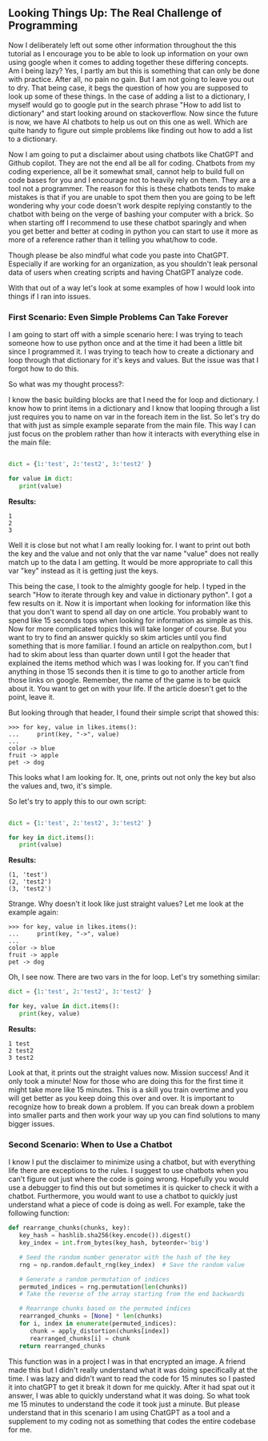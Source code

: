 ## Looking Things Up: The Real Challenge of Programming

Now I deliberately left out some other information throughout the this tutorial as I encourage you to be able to look up information on your own using google when it comes to adding together these differing concepts. Am I being lazy? Yes, I partly am but this is something that can only be done with practice. After all, no pain no gain. But I am not going to leave you out to dry. That being case, it begs the question of how you are supposed to look up some of these things. In the case of adding a list to a dictionary, I myself would go to google put in the search phrase "How to add list to dictionary" and start looking around on stackoverflow. Now since the future is now, we have AI chatbots to help us out on this one as well. Which are quite handy to figure out simple problems like finding out how to add a list to a dictionary. 

Now I am going to put a disclaimer about using chatbots like ChatGPT and Github copilot. They are not the end all be all for coding. Chatbots from my coding experience, all be it somewhat small, cannot help to build full on code bases for you and I encourage not to heavily rely on them. They are a tool not a programmer. The reason for this is these chatbots tends to make mistakes is that if you are unable to spot them then you are going to be left wondering why your code doesn't work despite replying constantly to the chatbot with being on the verge of bashing your computer with a brick. So when starting off I recommend to use these chatbot sparingly and when you get better and better at coding in python you can start to use it more as more of a reference rather than it telling you what/how to code.

Though please be also mindful what code you paste into ChatGPT. Especially if are working for an organization, as you shouldn't leak personal data of users when creating scripts and having ChatGPT analyze code. 

With that out of a way let's look at some examples of how I would look into things if I ran into issues.

### First Scenario: Even Simple Problems Can Take Forever

I am going to start off with a simple scenario here: I was trying to teach someone how to use python once and at the time it had been a little bit since I programmed it. I was trying to teach how to create a dictionary and loop through that dictionary for it's keys and values. But the issue was that I forgot how to do this.

So what was my thought process?:

I know the basic building blocks are that I need the for loop and dictionary. I know how to print items in a dictionary and I know that looping through a list just requires you to name on var in the foreach item in the list. So let's try do that with just as simple example separate from the main file. This way I can just focus on the problem rather than how it interacts with everything else in the main file:

```python

dict = {1:'test', 2:'test2', 3:'test2' }

for value in dict:
   print(value)
```

**Results:**

```
1
2
3
```

Well it is close but not what I am really looking for. I want to print out both the key and the value and not only that the var name "value" does not really match up to the data I am getting. It would be more appropriate to call this var "key" instead as it is getting just the keys.

This being the case, I took to the almighty google for help. I typed in the search "How to iterate through key and value in dictionary python". I got a few results on it. Now it is important when looking for information like this that you don't want to spend all day on one article. You probably want to spend like 15 seconds tops when looking for information as simple as this. Now for more complicated topics this will take longer of course. But you want to try to find an answer quickly so skim articles until you find something that is more familiar. I found an article on realpython.com, but I had to skim about less than quarter down until I got the header that explained the items method which was I was looking for. If you can't find anything in those 15 seconds then it is time to go to another article from those links on google. Remember, the name of the game is to be quick about it. You want to get on with your life. If the article doesn't get to the point, leave it. 

But looking through that header, I found their simple script that showed this:

```
>>> for key, value in likes.items():
...     print(key, "->", value)
...
color -> blue
fruit -> apple
pet -> dog
```

This looks what I am looking for. It, one, prints out not only the key but also the values and, two, it's simple. 

So let's try to apply this to our own script:

```python

dict = {1:'test', 2:'test2', 3:'test2' }

for key in dict.items():
   print(value)
```

**Results:**

```
(1, 'test')
(2, 'test2')
(3, 'test2')
```

Strange. Why doesn't it look like just straight values? Let me look at the example again:

```
>>> for key, value in likes.items():
...     print(key, "->", value)
...
color -> blue
fruit -> apple
pet -> dog
```

Oh, I see now. There are two vars in the for loop. Let's try something similar:

```python
dict = {1:'test', 2:'test2', 3:'test2' }

for key, value in dict.items():
   print(key, value)
```

**Results:**

```
1 test
2 test2
3 test2
```

Look at that, it prints out the straight values now. Mission success! And it only took a minute! Now for those who are doing this for the first time it might take more like 15 minutes. This is a skill you train overtime and you will get better as you keep doing this over and over. It is important to recognize how to break down a problem. If you can break down a problem into smaller parts and then work your way up you can find solutions to many bigger issues.

### Second Scenario: When to Use a Chatbot

I know I put the disclaimer to minimize using a chatbot, but with everything life there are exceptions to the rules. I suggest to use chatbots when you can't figure out just where the code is going wrong. Hopefully you would use a debugger to find this out but sometimes it is quicker to check it with a chatbot. Furthermore, you would want to use a chatbot to quickly just understand what a piece of code is doing as well. For example, take the following function:

```python
def rearrange_chunks(chunks, key):
   key_hash = hashlib.sha256(key.encode()).digest()
   key_index = int.from_bytes(key_hash, byteorder='big')

   # Seed the random number generator with the hash of the key
   rng = np.random.default_rng(key_index)  # Save the random value

   # Generate a random permutation of indices
   permuted_indices = rng.permutation(len(chunks))
   # Take the reverse of the array starting from the end backwards

   # Rearrange chunks based on the permuted indices
   rearranged_chunks = [None] * len(chunks)
   for i, index in enumerate(permuted_indices):
      chunk = apply_distortion(chunks[index])
      rearranged_chunks[i] = chunk
   return rearranged_chunks
```
This function was in a project I was in that encrypted an image. A friend made this but I didn't really understand what it was doing specifically at the time. I was lazy and didn't want to read the code for 15 minutes so I pasted it into chatGPT to get it break it down for me quickly. After it had spat out it answer, I was able to quickly understand what it was doing. So what took me 15 minutes to understand the code it took just a minute. But please understand that in this scenario I am using ChatGPT as a tool and a supplement to my coding not as something that codes the entire codebase for me.

